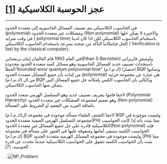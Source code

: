 # عجز الحوسبة الكلاسيكية [[1]](https://www.qmunity.tech/post/problems-that-only-quantum-computers-can-solve#:~:text=Quantum%20computers%20can%20solve%20NP,is%20prime%20belongs%20to%20P)
---

في الحاسوب الكلاسيكي يتم تصنيف المسائل الحاسوبية إلى متعددة الحدود (polynomial) ومشكلات غير متعددة الحدود (Non polynomial) والاخيرة لا يمكن حلها في وقت متزايد ( polynomial time) باستخدام الحاسوب الكلاسيكي لكن اذا كان لدينا الحل فبامكاننا التأكد من صحته بسرعة باستخدام الحاسوب الكلاسيكي ( Verification is fast by the classical computer).

في العام 1993 قام العالمان إيثان برنشتاين(Ethan S Bernstein) وأوميش فازيراني <!--بحاجة الى اسم العالم باللغة الانجليزية --> باستحداث تصنيف جديد للمسائل الحاسوبية وهو مسائل كمية متعددة الحدود محدودة الخطأ“bounded-error quantum polynomial time" اختصارا (ك.م.ا.م) BQP  وتمكنوا من إثبات بأن جميع المسائل  متعددة الحدود (polynomial) هي عبارة عن مجموعة جزئية من ال (ك.م.ا.م) BQP وبالتالي بان الحاسوب الكمي بإمكانه حل جميع المسائل التي يتمكن منها الحاسوب الكلاسيكي.

لاحقا قاموا بتعريف تصنيف جديد وهو التسلسل الهرمي متعدد الحدود (Polynomial Hierarchy) وهو تعميم لمجموعة  المشكلات غير متعددة الحدود (Non polynomial) باضافة المزيد من التعقيد أو الشروط على المسألة.

لاحقا اكشتف العلماء مسألة موجودة في مجموعة ال(ك.م.ا.م) BQP وليست موجودة في مجموعة  التسلسل الهرمي الصعبة متعددة الحدود(PH) مما يثبت بأنه إذا كانت الحواسيب الكلاسيكية قادرة على حل جميع المسائل غير متعددة الحدود(Non polynomial)  فإنه الحواسيب الكمية ستبقى أمامها ومتفوقة عليها في العثور على مسألة في مجموعة  (ك.م.ا.م) BQP وليست موجودة في مجموعة المسائل الهرمية متعددة الحدود (PH) مما يثبت بأن الحواسيب الكمية تتفوق على الحواسيب الكلاسيكية عندما نتحدث عن قدرة الحوسبة. [7].

.
![NP_Problem](~/images/NP_Problem.png)
